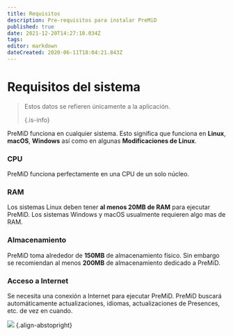 ```yaml
---
title: Requisitos
description: Pre-requisitos para instalar PreMiD
published: true
date: 2021-12-20T14:27:18.034Z
tags:
editor: markdown
dateCreated: 2020-06-11T18:04:21.843Z
---
```


# Requisitos del sistema

> Estos datos se refieren únicamente a la aplicación. 
> 
> {.is-info}

PreMiD funciona en cualquier sistema. Esto significa que funciona en **Linux**, **macOS**, **Windows** así como en algunas **Modificaciones de Linux**.

### CPU
PreMiD funciona perfectamente en una CPU de un solo núcleo.

### RAM
Los sistemas Linux deben tener **al menos 20MB de RAM** para ejecutar PreMiD. Los sistemas Windows y macOS usualmente requieren algo mas de RAM.

### Almacenamiento
PreMiD toma alrededor de **150MB** de almacenamiento físico. Sin embargo se recomiendan al menos **200MB** de almacenamiento dedicado a PreMiD.

### Acceso a Internet
Se necesita una conexión a Internet para ejecutar PreMiD. PreMiD buscará automáticamente actualizaciones, idiomas, actualizaciones de Presences, etc. de vez en cuando.

![](https://a.icons8.com/ViUXyjOj/f4tFww/svg.svg) {.align-abstopright}
